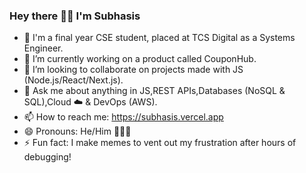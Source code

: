 ### Hey there 🙋‍♂️ I'm Subhasis

- 💼  I'm a final year CSE student, placed at TCS Digital as a Systems Engineer.
- 🌱  I’m currently working on a product called CouponHub.
- 👯  I’m looking to collaborate on projects made with JS (Node.js/React/Next.js).
- 💬  Ask me about anything in JS,REST APIs,Databases (NoSQL & SQL),Cloud ☁️ & DevOps (AWS).
- 📫  How to reach me: https://subhasis.vercel.app
- 😄  Pronouns: He/Him 🙍🏻‍♂️
- ⚡ Fun fact: I make memes to vent out my frustration after hours of debugging!
